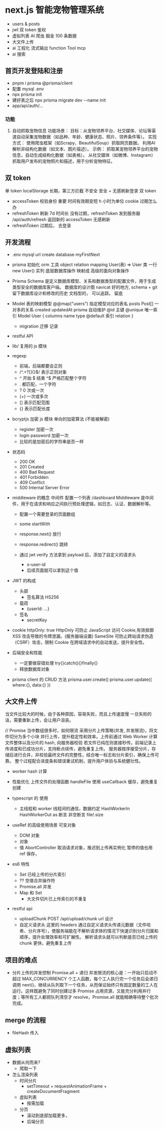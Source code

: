 # next.js 智能宠物管理系统

- users & posts
- jwt 双 token 鉴权
- 虚拟列表
  AI 爬虫 掘金 100 条数据
- 大文件上传
- ai 工程化
  流式输出
  function Tool
  mcp
- ai 搜索

## 首页开发登陆和注册
- pnpm i prisma @prisma/client
- 配置 mysql .env
- npx prisma init 
- 建好表之后 npx prisma migrate dev --name init
- app/api/auth/...

### 功能
1. 自动抓取宠物信息
功能场景：
目标：从宠物领养平台、社交媒体、论坛等渠道自动采集宠物数据（如品种、年龄、健康状态、照片、领养条件等）。
实现方式：
使用爬虫框架（如Scrapy、BeautifulSoup）抓取网页数据。
利用AI解析非结构化数据（如文本、图片描述）。
示例：
抓取某宠物领养平台的宠物信息，自动生成结构化数据（如表格）。
从社交媒体（如微博、Instagram）抓取用户发布的宠物照片和描述，用于分析宠物特征。
## 双 token

单 token localStorage 长期，第三方拦截 不安全
安全 + 无感刷新登录
双 token

- accessToken 校验身份 重要 时间有效期变短 h 小时为单位 cookie
  过期怎么办
- refreshToken 刷新 7d 时间长
  没有过期，refreshToken 发到服务器 /api/auth/refresh
  返回新的 accessToken 无感刷新
- refreshToken 过期后， 去登录

## 开发流程

- .env
  mysql url
  create database myFirstNext
- prisma 初始化
  orm 工具
  object relation mapping
  User(表) => User 类
  一行 new User() 实列
  底层数据库操作 映射成 高级的面向对象操作

- Prisma Schema 是定义数据库模型、关系和数据类型的配置文件，用于生成类型安全的数据库客户端。
  数据库的设计图
  navicat 好的地方, schema + git 留下数据库设计和修改的历史
  文档型的， 可以追踪。 留底

- Model 表的映射模型
  @@map("users") 指定模型对应的表名
  posts Post[] 一对多的关系
  created updatedAt prisma 自动维护
  @id 主键 @unique 唯一索引
  Model User {
  columns name type @default
  索引
  relation
  }

  - migration 迁移
    记录

- restful API
- lib/ 复用的 js 模块
- regexp
  - 前端，后端都要会正则
  - /^.+?[]{}$/ 表示正则对象
  - ^ 开始 $ 结束 ^$ 严格匹配整个字符
  - . 都匹配，一个字符
  - ? 0 次或一次
  - (+) 一次或多次
  - [] 表示匹配范围
  - {} 表示匹配长度
- bcryptjs 加密 js 模块 单向的加密算法 (不能被解密)
  - register 加密一次
  - login password 加密一次
  - 比较的是加密后的字符串是否一样
- 状态码

  - 200 OK
  - 201 Created
  - 400 Bad Request
  - 401 Forbidden
  - 409 Conflict
  - 500 Internal Server Error

- middleware 的概念
  中间件 配置一个列表
  /dashboard
  Middleware 是中间件，用于在请求和响应之间执行预处理逻辑，如日志、认证、数据解析等。

  - 配置一个需要登录的页面数组
  - some startWith
  - response.next() 放行
  - response.redirect() 跳转

  - 通过 jwt verify 方法拿到 payload 后，添加了自定义的请求头
    - x-user-id
    - 后续页面就可以拿到这个值

- JWT 的构成

  - 头部
    - 签名算法 HS256
  - 载荷
    - {userId: ...}
  - 签名
    - secretKey

- cookie
  httpOnly: true
  HttpOnly 可防止 JavaScript 访问 Cookie,有效抵御 XSS 攻击导致的令牌泄漏。(服务器端设置)
  SameSite 可防止跨站请求伪造（CSRF）攻击，限制 Cookie 在跨域请求中的自动发送，提升安全性。

- 后端安全和性能
  - 一定要做容错处理
    try{}catch(){}finally{}
  - 释放数据库对象
- prisma client 的 CRUD 方法
  prisma.user.create()
  prisma.user.update({
  where:{},
  data:{}
  })

## 大文件上传

当文件比较大的时候，由于各种原因，容易失败，而且上传速度慢
一旦失败的话，需要重新上传，会让用户沮丧。

// Promise 当中数组很多时，如何限流
采用分片上传策略(并发, 并发限流)，将文件切分为多个小块
并行上传，提升稳定性和效率。上传前通过 Web Worker 计算文件整体以及分片的 hash, 向服务器校验
若文件已纯在则直接秒传。前端记录上传进度和已成功分片，支持断点续传，避免重复上传。
服务器按序接受分片，存储后进行合并，并校验最终文件的完整性，结合唯一标志和分片索引，确保上传可靠。
整个过程配合进度条和错误重试机制，提升用户体验与系统健壮性。

- worker hash 计算
- 性能优化
  上传文件的处理函数 handleFile 使用 useCallback 缓存，避免重复创建
- typescript 的 使用

  - 主线程和 worker 线程间的通信，数据约定
    HashWorkerIn
    HashWorkerOut
    as 断言
    非空断言 file!.size

- useRef 的高级使用场景
  可变对象

  - DOM 对象
  - 对象
  - 值
    AbortController 取消请求对象，推迟到上传再实例化
    暂停的值也用 ref 保存，

- es6 特性

  - Set 已经上传的分片索引
  - ?? 空值合并操作符
  - Promise.all 并发
  - Map 和 Set
    - 大文件切片已上传索引的不重复

- restful api
  - uploadChunk POST /api/upload/chunk url 设计
  - 自定义请求头
    这里的 headers 通过自定义请求头传递元数据（文件哈希、分片序号），使服务端能在不解析请求体的情况下快速识别分片归属和顺序，提升处理效率和可扩展性。
    解析请求头就可以判断是否已经上传的 chunk 更快，避免重复上传

## 项目的难点

- 分片上传的并发控制
  Promise.all + 递归
  并发限流的核心是：一开始只启动不超过 MAX_CONCURRENCY 个工人函数，每个工人执行完一个任务后会递归调用 next()，继续从队列取下一个任务，从而保证始终只有固定数量的工人在运行。这样既避免了同时创建过多 Promise 占用资源，又能充分利用并行度；等所有工人都把队列清空才 resolve，Promise.all 就能精确等待整个批次完成。

## merge 的流程

- fileHash 传入

## 虚拟列表

- 数据从何而来?
  - 爬取一下
- 怎么渲染列表
  - 时间分片
    - setTimeout + requestAnimationFrame + createDocumentFragment
  - 虚拟列表
    - 按需加载
  - 分页
    - 滚动到底部加载更多，
    - 后端分页
